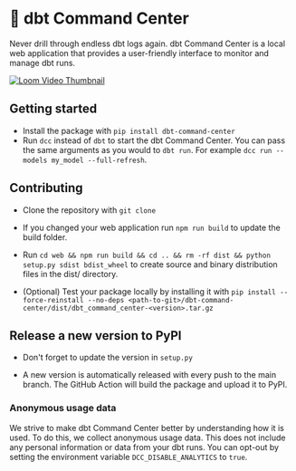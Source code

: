 # 🚀 dbt Command Center

Never drill through endless dbt logs again. dbt Command Center is a local web application that provides a user-friendly interface to monitor and manage dbt runs.

[![Loom Video Thumbnail](https://cdn.loom.com/sessions/thumbnails/bdf717b0f1b048fa883233fc74e038ec.jpg?s=01234567890123456789)](https://www.loom.com/share/bdf717b0f1b048fa883233fc74e038ec)

## Getting started

- Install the package with `pip install dbt-command-center`
- Run `dcc` instead of `dbt` to start the dbt Command Center. You can pass the same arguments as you would to `dbt run`. For example `dcc run --models my_model --full-refresh`.

## Contributing

- Clone the repository with `git clone`

- If you changed your web application run `npm run build` to update the build folder.

- Run `cd web && npm run build && cd .. && rm -rf dist && python setup.py sdist bdist_wheel` to create source and binary distribution files in the dist/ directory.

- (Optional) Test your package locally by installing it with `pip install --force-reinstall --no-deps <path-to-git>/dbt-command-center/dist/dbt_command_center-<version>.tar.gz`

## Release a new version to PyPI

- Don't forget to update the version in `setup.py`

- A new version is automatically released with every push to the main branch. The GitHub Action will build the package and upload it to PyPI.

### Anonymous usage data

We strive to make dbt Command Center better by understanding how it is used. To do this, we collect anonymous usage data. This does not include any personal information or data from your dbt runs. You can opt-out by setting the environment variable `DCC_DISABLE_ANALYTICS` to `true`.
